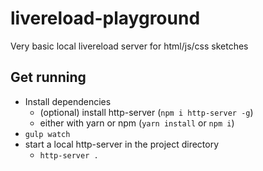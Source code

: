 # livereload-playground

Very basic local livereload server for html/js/css sketches

## Get running
* Install dependencies
  * (optional) install http-server (`npm i http-server -g`)
  * either with yarn or npm (`yarn install` or `npm i`)
* `gulp watch`
* start a local http-server in the project directory
  * `http-server .`
  